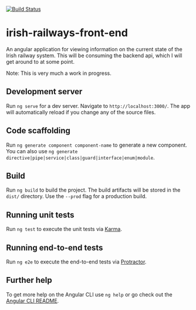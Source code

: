 [![Build Status](https://dev.azure.com/johnshrader/irish-railways-front-end/_apis/build/status/jpshrader.irish-railways-front-end?branchName=master)](https://dev.azure.com/johnshrader/irish-railways-front-end/_build/latest?definitionId=2&branchName=master)

# irish-railways-front-end
An angular application for viewing information on the current state of the Irish railway system. This will be consuming the backend api, which I will get around to at some point.


Note: This is very much a work in progress.

## Development server

Run `ng serve` for a dev server. Navigate to `http://localhost:3000/`. The app will automatically reload if you change any of the source files.

## Code scaffolding

Run `ng generate component component-name` to generate a new component. You can also use `ng generate directive|pipe|service|class|guard|interface|enum|module`.

## Build

Run `ng build` to build the project. The build artifacts will be stored in the `dist/` directory. Use the `--prod` flag for a production build.

## Running unit tests

Run `ng test` to execute the unit tests via [Karma](https://karma-runner.github.io).

## Running end-to-end tests

Run `ng e2e` to execute the end-to-end tests via [Protractor](http://www.protractortest.org/).

## Further help

To get more help on the Angular CLI use `ng help` or go check out the [Angular CLI README](https://github.com/angular/angular-cli/blob/master/README.md).
